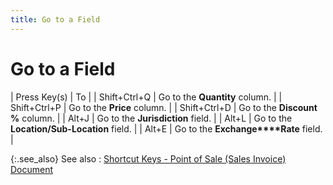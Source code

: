 ```yaml
---
title: Go to a Field
---
```


# Go to a Field


| Press Key(s) | To |
| Shift+Ctrl+Q | Go to the **Quantity**  column. |
| Shift+Ctrl+P | Go to the **Price**  column. |
| Shift+Ctrl+D | Go to the **Discount <br/> %** column. |
| Alt+J | Go to the **Jurisdiction**  field. |
| Alt+L | Go to the **Location/Sub-Location** field. |
| Alt+E | Go to the **Exchange****Rate** field. |



{:.see_also}
See also
: [Shortcut  Keys - Point of Sale (Sales Invoice) Document]({{site.pos_baseurl}}/ui/short-cut-keys/pos-si-doc/short-cut-keys/short_cut_keys_point_of_sale_invoice_profile.html)
